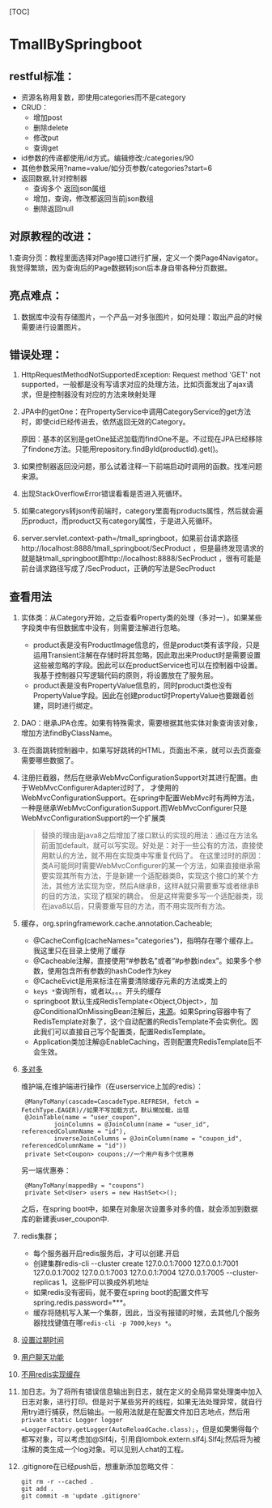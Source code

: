 [TOC]

# TmallBySpringboot

## restful标准：

- 资源名称用复数，即使用categories而不是category
- CRUD：
  - 增加post
  - 删除delete
  - 修改put
  - 查询get
- id参数的传递都使用/id方式。编辑修改:/categories/90
- 其他参数采用?name=value/如分页参数/categories?start=6
- 返回数据,针对控制器
  - 查询多个 返回json属组
  - 增加，查询，修改都返回当前json数组
  - 删除返回null


## 对原教程的改进：

1.查询分页：教程里面选择对Page接口进行扩展，定义一个类Page4Navigator。我觉得繁琐，因为查询后的Page数据转json后本身自带各种分页数据。

## 亮点难点：
1. 数据库中没有存储图片，一个产品一对多张图片，如何处理：取出产品的时候需要进行设置图片。


## 错误处理：

1. HttpRequestMethodNotSupportedException: Request method 'GET' not supported，一般都是没有写请求对应的处理方法，比如页面发出了ajax请求，但是控制器没有对应的方法来映射处理

2. JPA中的getOne：在PropertyService中调用CategoryService的get方法时，即使cid已经传进去，依然返回无效的Category。

   原因：基本的区别是getOne延迟加载而findOne不是。不过现在JPA已经移除了findone方法。只能用repository.findById(productId).get()。

3. 如果控制器返回没问题，那么试着注释一下前端启动时调用的函数。找准问题来源。

4. 出现StackOverflowError错误看看是否进入死循环。

5. 如果categorys转json传前端时，category里面有products属性，然后就会遍历product，而product又有category属性，于是进入死循环。

6. server.servlet.context-path=/tmall_springboot，如果前台请求路径http://localhost:8888/tmall_springboot/SecProduct ，但是最终发现请求的就是缺tmall_springboot即http://localhost:8888/SecProduct ，很有可能是前台请求路径写成了/SecProduct，正确的写法是SecProduct

## 查看用法
1. 实体类：从Category开始，之后查看Property类的处理（多对一）。如果某些字段类中有但数据库中没有，则需要注解进行忽略。

   - product表是没有ProductImage信息的，但是product类有该字段，只是运用Transient注解在存储时将其忽略，因此取出来Product时是需要设置这些被忽略的字段。因此可以在productService也可以在控制器中设置。我基于控制器只写逻辑代码的原则，将设置放在了服务层。
   - product表是没有PropertyValue信息的，同时product类也没有PropertyValue字段。因此在创建product时PropertyValue也要跟着创建，同时进行绑定。

2. DAO：继承JPA仓库。如果有特殊需求，需要根据其他实体对象查询该对象，增加方法findByClassName。

3. 在页面跳转控制器中，如果写好跳转的HTML，页面出不来，就可以去页面查需要哪些数据了。

4. 注册拦截器，然后在继承WebMvcConfigurationSupport对其进行配置。由于WebMvcConfigurerAdapter过时了，
才使用的WebMvcConfigurationSupport。在spring中配置WebMvc时有两种方法，一种是继承WebMvcConfigurationSupport.而WebMvcConfigurer只是WebMvcConfigurationSupport的一个扩展类
   >替换的理由是java8之后增加了接口默认的实现的用法：通过在方法名前面加default，就可以写实现。好处是：对于一些公有的方法，直接使用默认的方法，就不用在实现类中写重复代码了。
在这里过时的原因：类A可能同时需要WebMvcConfigurer的某一个方法，如果直接继承需要实现其所有方法，于是新建一个适配器类B，实现这个接口的某个方法，其他方法实现为空，然后A继承B，这样A就只需要重写或者继承B的目的方法，实现了框架的耦合。
但是这样需要多写一个适配器类，现在java8以后，只需要重写目的方法，而不用实现所有方法。

5. 缓存，org.springframework.cache.annotation.Cacheable;
   - @CacheConfig(cacheNames="categories")，指明存在哪个缓存上。我这里只在目录上使用了缓存
   - @Cacheable注解，直接使用“#参数名”或者“#p参数index”。如果多个参数，使用包含所有参数的hashCode作为key
   - @CacheEvict是用来标注在需要清除缓存元素的方法或类上的
   - `keys *`查询所有，或者以。。。开头的缓存
   - springboot 默认生成RedisTemplate<Object,Object>，加@ConditionalOnMissingBean注解后，[来源](https://www.cnblogs.com/zeng1994/p/03303c805731afc9aa9c60dbbd32a323.html)。如果Spring容器中有了RedisTemplate对象了，这个自动配置的RedisTemplate不会实例化。因此我们可以直接自己写个配置类，配置RedisTemplate。
   - Application类加注解@EnableCaching，否则配置完RedisTemplate后不会生效。
   
6. [多对多](https://hellokoding.com/jpa-many-to-many-relationship-mapping-example-with-spring-boot-maven-and-mysql/)

   维护端,在维护端进行操作（在userservice上加的redis）：
   
        @ManyToMany(cascade=CascadeType.REFRESH, fetch = FetchType.EAGER)//如果不写加载方式，默认懒加载，出错
        @JoinTable(name = "user_coupon",
                joinColumns = @JoinColumn(name = "user_id", referencedColumnName = "id"),
                inverseJoinColumns = @JoinColumn(name = "coupon_id", referencedColumnName = "id"))
        private Set<Coupon> coupons;//一个用户有多个优惠券
        
   另一端优惠券：
   
        @ManyToMany(mappedBy = "coupons")
        private Set<User> users = new HashSet<>();
        
   之后，在spring boot中，如果在对象层次设置多对多的值，就会添加到数据库的新建表user_coupon中.
   
7. redis集群；
   - 每个服务器开启redis服务后，才可以创建.开启
   - 创建集群redis-cli --cluster create 127.0.0.1:7000 127.0.0.1:7001 127.0.0.1:7002 127.0.0.1:7003 127.0.0.1:7004 127.0.0.1:7005  --cluster-replicas 1。这些IP可以换成外机地址
   - 如果redis没有密码，就不要在spring boot的配置文件写spring.redis.password=***。
   - 缓存将随机写入某一个集群，因此，当没有报错的时候，去其他几个服务器找找键值在哪`redis-cli -p 7000`,`keys *`。
   
8. [设置过期时间](https://segmentfault.com/q/1010000015203664/a-1020000015204174)
9. [用户聊天功能](chat.md) 
10. [不用redis实现缓存](cache.md)
11. 加日志。为了将所有错误信息输出到日志，就在定义的全局异常处理类中加入日志对象，进行打印。但是对于某些另开的线程，如果无法处理异常，就自行用try进行捕获，然后输出。一般用法就是在配置文件加日志地点，然后用`private static Logger logger =LoggerFactory.getLogger(AutoReloadCache.class);`，但是如果懒得每个都写对象，可以考虑加@Slf4j，引用自lombok.extern.slf4j.Slf4j;然后将为被注解的类生成一个log对象。可以见别人chat的工程。
12. .gitignore在已经push后，想重新添加忽略文件：
    
        git rm -r --cached .
        git add .
        git commit -m 'update .gitignore'
